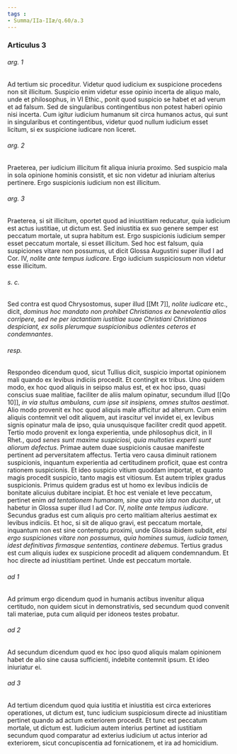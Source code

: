 ```yaml
---
tags : 
- Summa/IIa-IIæ/q.60/a.3
---
```


### Articulus 3

###### arg. 1
Ad tertium sic proceditur. Videtur quod iudicium ex suspicione procedens non sit illicitum. Suspicio enim videtur esse opinio incerta de aliquo malo, unde et philosophus, in VI Ethic., ponit quod suspicio se habet et ad verum et ad falsum. Sed de singularibus contingentibus non potest haberi opinio nisi incerta. Cum igitur iudicium humanum sit circa humanos actus, qui sunt in singularibus et contingentibus, videtur quod nullum iudicium esset licitum, si ex suspicione iudicare non liceret.

###### arg. 2
Praeterea, per iudicium illicitum fit aliqua iniuria proximo. Sed suspicio mala in sola opinione hominis consistit, et sic non videtur ad iniuriam alterius pertinere. Ergo suspicionis iudicium non est illicitum.

###### arg. 3
Praeterea, si sit illicitum, oportet quod ad iniustitiam reducatur, quia iudicium est actus iustitiae, ut dictum est. Sed iniustitia ex suo genere semper est peccatum mortale, ut supra habitum est. Ergo suspicionis iudicium semper esset peccatum mortale, si esset illicitum. Sed hoc est falsum, quia suspiciones vitare non possumus, ut dicit Glossa Augustini super illud I ad Cor. IV, *nolite ante tempus iudicare*. Ergo iudicium suspiciosum non videtur esse illicitum.

###### s. c.
Sed contra est quod Chrysostomus, super illud [[Mt 7]], *nolite iudicare* etc., dicit, *dominus hoc mandato non prohibet Christianos ex benevolentia alios corripere, sed ne per iactantiam iustitiae suae Christiani Christianos despiciant, ex solis plerumque suspicionibus odientes ceteros et condemnantes*.

###### resp.
Respondeo dicendum quod, sicut Tullius dicit, suspicio importat opinionem mali quando ex levibus indiciis procedit. Et contingit ex tribus. Uno quidem modo, ex hoc quod aliquis in seipso malus est, et ex hoc ipso, quasi conscius suae malitiae, faciliter de aliis malum opinatur, secundum illud [[Qo 10]], *in via stultus ambulans, cum ipse sit insipiens, omnes stultos aestimat*. Alio modo provenit ex hoc quod aliquis male afficitur ad alterum. Cum enim aliquis contemnit vel odit aliquem, aut irascitur vel invidet ei, ex levibus signis opinatur mala de ipso, quia unusquisque faciliter credit quod appetit. Tertio modo provenit ex longa experientia, unde philosophus dicit, in II Rhet., quod *senes sunt maxime suspiciosi, quia multoties experti sunt aliorum defectus*. Primae autem duae suspicionis causae manifeste pertinent ad perversitatem affectus. Tertia vero causa diminuit rationem suspicionis, inquantum experientia ad certitudinem proficit, quae est contra rationem suspicionis. Et ideo suspicio vitium quoddam importat, et quanto magis procedit suspicio, tanto magis est vitiosum. Est autem triplex gradus suspicionis. Primus quidem gradus est ut homo ex levibus indiciis de bonitate alicuius dubitare incipiat. Et hoc est veniale et leve peccatum, pertinet enim *ad tentationem humanam, sine qua vita ista non ducitur*, ut habetur in Glossa super illud I ad Cor. IV, *nolite ante tempus iudicare*. Secundus gradus est cum aliquis pro certo malitiam alterius aestimat ex levibus indiciis. Et hoc, si sit de aliquo gravi, est peccatum mortale, inquantum non est sine contemptu proximi, unde Glossa ibidem subdit, *etsi ergo suspiciones vitare non possumus, quia homines sumus, iudicia tamen, idest definitivas firmasque sententias, continere debemus*. Tertius gradus est cum aliquis iudex ex suspicione procedit ad aliquem condemnandum. Et hoc directe ad iniustitiam pertinet. Unde est peccatum mortale.

###### ad 1
Ad primum ergo dicendum quod in humanis actibus invenitur aliqua certitudo, non quidem sicut in demonstrativis, sed secundum quod convenit tali materiae, puta cum aliquid per idoneos testes probatur.

###### ad 2
Ad secundum dicendum quod ex hoc ipso quod aliquis malam opinionem habet de alio sine causa sufficienti, indebite contemnit ipsum. Et ideo iniuriatur ei.

###### ad 3
Ad tertium dicendum quod quia iustitia et iniustitia est circa exteriores operationes, ut dictum est, tunc iudicium suspiciosum directe ad iniustitiam pertinet quando ad actum exteriorem procedit. Et tunc est peccatum mortale, ut dictum est. Iudicium autem interius pertinet ad iustitiam secundum quod comparatur ad exterius iudicium ut actus interior ad exteriorem, sicut concupiscentia ad fornicationem, et ira ad homicidium.

